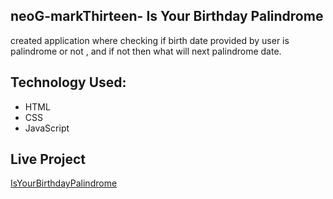 ## neoG-markThirteen- Is Your Birthday Palindrome
created application where checking if birth date provided by user is palindrome or not , and if not then what will next palindrome date.

## Technology Used:
* HTML
* CSS
* JavaScript

## Live Project
[IsYourBirthdayPalindrome](https://isyourbirthdaypalindrome-mark13.netlify.app/)
